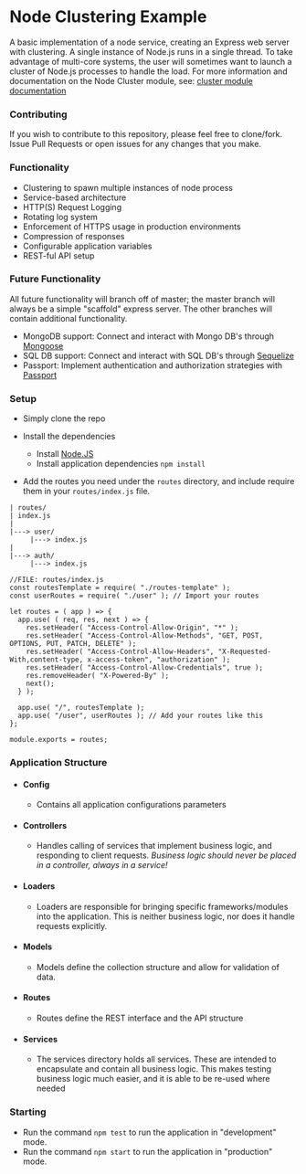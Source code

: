 # Node Clustering Example
A basic implementation of a node service, creating an Express web server with clustering. A single instance of Node.js runs in a single thread. To take advantage of multi-core systems, the user will sometimes want to launch a cluster of Node.js processes to handle the load.
For more information and documentation on the Node Cluster module, see: [cluster module documentation](https://nodejs.org/api/cluster.html#cluster_how_it_works)

### Contributing
If you wish to contribute to this repository, please feel free to clone/fork.
Issue Pull Requests or open issues for any changes that you make.

### Functionality
* Clustering to spawn multiple instances of node process
* Service-based architecture
* HTTP(S) Request Logging
* Rotating log system
* Enforcement of HTTPS usage in production environments
* Compression of responses
* Configurable application variables
* REST-ful API setup

### Future Functionality
All future functionality will branch off of master; the master branch will always be
a simple "scaffold" express server. The other branches will contain additional functionality.

* MongoDB support: Connect and interact with Mongo DB's through [Mongoose](http://mongoosejs.com/)
* SQL DB support: Connect and interact with SQL DB's through [Sequelize](http://docs.sequelizejs.com/)
* Passport: Implement authentication and authorization strategies with [Passport](http://passportjs.org/) 

### Setup
- Simply clone the repo

- Install the dependencies 
   - Install [Node.JS](https://nodejs.org/en/)
   - Install application dependencies ```npm install```

- Add the routes you need under the `routes` directory, and include require them in your `routes/index.js` file.
```
| routes/
| index.js
|
|---> user/
     |---> index.js
|
|---> auth/
     |---> index.js
```

```
//FILE: routes/index.js
const routesTemplate = require( "./routes-template" );
const userRoutes = require( "./user" ); // Import your routes

let routes = ( app ) => {
  app.use( ( req, res, next ) => {
    res.setHeader( "Access-Control-Allow-Origin", "*" );
    res.setHeader( "Access-Control-Allow-Methods", "GET, POST, OPTIONS, PUT, PATCH, DELETE" );
    res.setHeader( "Access-Control-Allow-Headers", "X-Requested-With,content-type, x-access-token", "authorization" );
    res.setHeader( "Access-Control-Allow-Credentials", true );
    res.removeHeader( "X-Powered-By" );
    next();
  } );

  app.use( "/", routesTemplate );
  app.use( "/user", userRoutes ); // Add your routes like this
};

module.exports = routes;

```

### Application Structure
 - #### Config
     - Contains all application configurations parameters
 - #### Controllers
     - Handles calling of services that implement business logic, and responding to client requests. *Business logic should never be placed in a controller, always in a service!* 
 - #### Loaders
     - Loaders are responsible for bringing specific frameworks/modules into the application. This is neither business logic, nor does it handle requests explicitly.
 - #### Models
     - Models define the collection structure and allow for validation of data.
 - #### Routes
     - Routes define the REST interface and the API structure
 - #### Services
     - The services directory holds all services. These are intended to encapsulate and contain all business logic. This makes testing business logic much easier, and it is able to be re-used where needed
 
### Starting 
* Run the command ```npm test``` to run the application in "development" mode.
* Run the command ```npm start``` to run the application in "production" mode.
